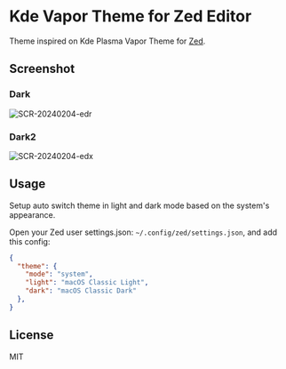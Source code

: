 # Kde Vapor Theme for Zed Editor

Theme inspired on Kde Plasma Vapor Theme for [Zed](https://zed.dev).

## Screenshot

### Dark

![SCR-20240204-edr](https://github.com/huacnlee/zed-theme-macos-classic/assets/5518/cb763f4a-8871-497f-94a3-2399e6c8fce7)

### Dark2

![SCR-20240204-edx](https://github.com/huacnlee/zed-theme-macos-classic/assets/5518/3ae356da-3050-4a59-ba21-6fa32443631a)

## Usage

Setup auto switch theme in light and dark mode based on the system's appearance.

Open your Zed user settings.json: `~/.config/zed/settings.json`, and add this config:

```json
{
  "theme": {
    "mode": "system",
    "light": "macOS Classic Light",
    "dark": "macOS Classic Dark"
  },
}
```

## License

MIT

